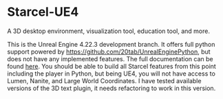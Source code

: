 # Starcel-UE4
A 3D desktop environment, visualization tool, education tool, and more. 

This is the Unreal Engine 4.22.3 development branch. It offers full python support powered by https://github.com/20tab/UnrealEnginePython, but does not have any implemented features. The full documentation can be found [here](https://github.com/20tab/UnrealEnginePython/tree/master/docs). You should be able to build all Starcel features from this point including the player in Python, but being UE4, you will not have access to Lumen, Nanite, and Large World Coordinates. I have tested available versions of the 3D text plugin, it needs refactoring to work in this version. 